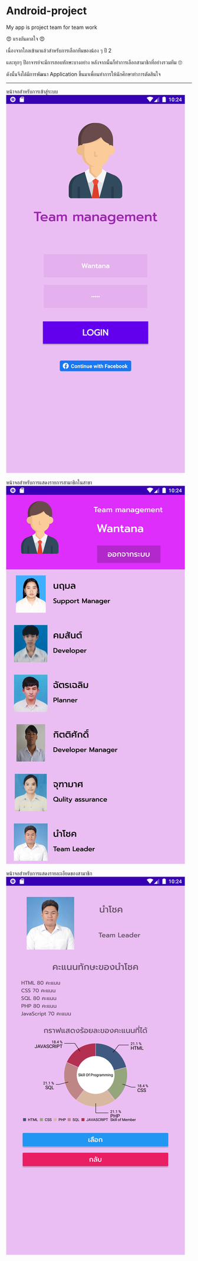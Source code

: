 # Android-project
My app is project team for team work

😍 แรงบันดาลใจ 😍

เนื่องจากใกลเข้ามาแล้วสำหรับการเลือกทีมของน้อง ๆ ปี 2 

และทุกๆ ปีอาจารย์จะมีการสอบทักษะบางอย่าง หลังจากนั้นก็ทำการเลือกสามาชิกที่อย่างรวมทีม 🙄

ดังนั้นจึงได้มีการพัฒนา Application ขึ้นมาเพื่อนทำการให้นักศึกษาทำการตัดสินใจ

-----------------------------------------------------------------------------------------------------------------

หน้าจอสำหรับการเข้าสู่ระบบ
![Image of Yaktocat](https://github.com/namchokGithub/Android-project/blob/master/Screenshot_1584761071.png)

หน้าจอสำหรับการแสดงรายการสามาชิกในสาขา
![Image of Yaktocat](https://github.com/namchokGithub/Android-project/blob/master/Screenshot_1584761081.png)

หน้าจอสำหรับการแสดงรายละเอียดของสามาชิก
![Image of Yaktocat](https://github.com/namchokGithub/Android-project/blob/master/Screenshot_1584761092.png)
